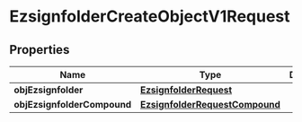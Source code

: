 
# EzsignfolderCreateObjectV1Request

## Properties
Name | Type | Description | Notes
------------ | ------------- | ------------- | -------------
**objEzsignfolder** | [**EzsignfolderRequest**](EzsignfolderRequest.md) |  |  [optional]
**objEzsignfolderCompound** | [**EzsignfolderRequestCompound**](EzsignfolderRequestCompound.md) |  |  [optional]



